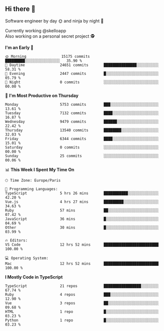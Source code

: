 ## Hi there 👋

Software engineer by day 🌞 and ninja by night 🌝

Currently working @skelloapp <br>
Also working on a personal secret project 🕵️

<!--START_SECTION:waka-->
**I'm an Early 🐤** 

```text
🌞 Morning                15175 commits       █████████░░░░░░░░░░░░░░░░   35.90 % 
🌆 Daytime                24651 commits       ███████████████░░░░░░░░░░   58.31 % 
🌃 Evening                2447 commits        █░░░░░░░░░░░░░░░░░░░░░░░░   05.79 % 
🌙 Night                  0 commits           ░░░░░░░░░░░░░░░░░░░░░░░░░   00.00 % 
```
📅 **I'm Most Productive on Thursday** 

```text
Monday                   5753 commits        ███░░░░░░░░░░░░░░░░░░░░░░   13.61 % 
Tuesday                  7132 commits        ████░░░░░░░░░░░░░░░░░░░░░   16.87 % 
Wednesday                9479 commits        ██████░░░░░░░░░░░░░░░░░░░   22.42 % 
Thursday                 13540 commits       ████████░░░░░░░░░░░░░░░░░   32.03 % 
Friday                   6344 commits        ████░░░░░░░░░░░░░░░░░░░░░   15.01 % 
Saturday                 0 commits           ░░░░░░░░░░░░░░░░░░░░░░░░░   00.00 % 
Sunday                   25 commits          ░░░░░░░░░░░░░░░░░░░░░░░░░   00.06 % 
```


📊 **This Week I Spent My Time On** 

```text
🕑︎ Time Zone: Europe/Paris

💬 Programming Languages: 
TypeScript               5 hrs 26 mins       ███████████░░░░░░░░░░░░░░   42.20 % 
Vue.js                   4 hrs 27 mins       █████████░░░░░░░░░░░░░░░░   34.63 % 
Ruby                     57 mins             ██░░░░░░░░░░░░░░░░░░░░░░░   07.42 % 
JavaScript               36 mins             █░░░░░░░░░░░░░░░░░░░░░░░░   04.69 % 
Other                    30 mins             █░░░░░░░░░░░░░░░░░░░░░░░░   03.99 % 

🔥 Editors: 
VS Code                  12 hrs 52 mins      █████████████████████████   100.00 % 

💻 Operating System: 
Mac                      12 hrs 52 mins      █████████████████████████   100.00 % 
```

**I Mostly Code in TypeScript** 

```text
TypeScript               21 repos            █████████████████░░░░░░░░   67.74 % 
Ruby                     4 repos             ███░░░░░░░░░░░░░░░░░░░░░░   12.90 % 
Vue                      3 repos             ██░░░░░░░░░░░░░░░░░░░░░░░   09.68 % 
HTML                     1 repo              █░░░░░░░░░░░░░░░░░░░░░░░░   03.23 % 
Python                   1 repo              █░░░░░░░░░░░░░░░░░░░░░░░░   03.23 % 
```




<!--END_SECTION:waka-->

<!--
**antoinelncl/antoinelncl** is a ✨ _special_ ✨ repository because its `README.md` (this file) appears on your GitHub profile.

Here are some ideas to get you started:

- 🔭 I’m currently working on ...
- 🌱 I’m currently learning ...
- 👯 I’m looking to collaborate on ...
- 🤔 I’m looking for help with ...
- 💬 Ask me about ...
- 📫 How to reach me: ...
- 😄 Pronouns: ...
- ⚡ Fun fact: ...
-->
